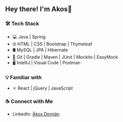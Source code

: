 ## Hey there! I'm Akos🌵
### 🛠 Tech Stack
- 💻 Java | Spring
- 🌐 HTML | CSS | Bootstrap | Thymeleaf
- 🛢 MySQL | JPA | Hibernate
- 🔧 Git | Gradle | Maven | JUnit | Mockito | EasyMock
- 🖥 IntelliJ | Visual Code | Postman
### 💡 Familiar with
- ⚛️ React | jQuery | JavaScript
### ☕ Connect with Me
- LinkedIn: [Ákos Demján](www.linkedin.com/in/akos-demjan)
